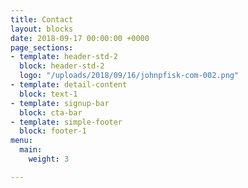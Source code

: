 ```yaml
---
title: Contact
layout: blocks
date: 2018-09-17 00:00:00 +0000
page_sections:
- template: header-std-2
  block: header-std-2
  logo: "/uploads/2018/09/16/johnpfisk-com-002.png"
- template: detail-content
  block: text-1
- template: signup-bar
  block: cta-bar
- template: simple-footer
  block: footer-1
menu:
  main:
    weight: 3

---
```

